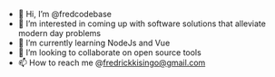 - 👋 Hi, I’m @fredcodebase
- 👀 I’m interested in coming up with software solutions that alleviate modern day problems
- 🌱 I’m currently learning NodeJs and Vue
- 💞️ I’m looking to collaborate on open source tools
- 📫 How to reach me @fredrickkisingo@gmail.com

<!---
fredcodebase/fredcodebase is a ✨ special ✨ repository because its `README.md` (this file) appears on your GitHub profile.
You can click the Preview link to take a look at your changes.
--->
